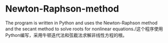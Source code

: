 # Newton-Raphson-method
The program is written in Python and uses the Newton-Raphson method and the secant method to solve roots for nonlinear equations./这个程序使用Python编写，采用牛顿迭代法和弦截法求解非线性方程的根。
